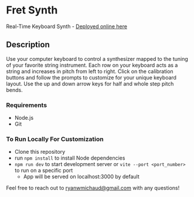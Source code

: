 # Fret Synth

Real-Time Keyboard Synth - [Deployed online here](https://typing.ryanwmichaud.com)


## Description

Use your computer keyboard to control a synthesizer mapped to the tuning of your favorite string instrument. 
Each row on your keyboard acts as a string and increases in pitch from left to right. 
Click on the calibration buttons and follow the prompts to customize for your unique keyboard layout. 
Use the up and down arrow keys for half and whole step pitch bends. 


### Requirements 
  * Node.js
  * Git
    
### To Run Locally For Customization

* Clone this repository
* run `npm install` to install Node dependencies
* `npm run dev` to start development server or `vite --port <port_number>` to run on a specific port
  * App will be served on localhost:3000 by default


Feel free to reach out to ryanwmichaud@gmail.com with any questions!
